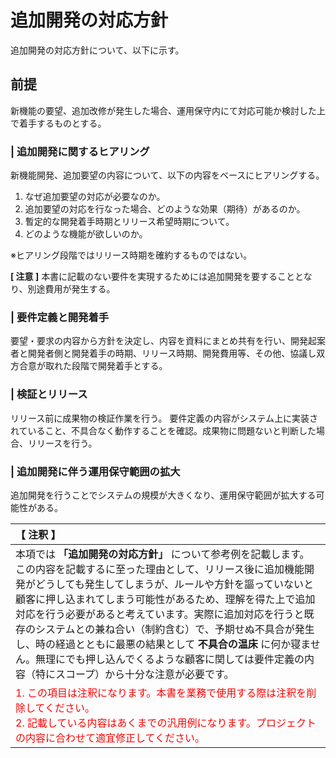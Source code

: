 # 追加開発の対応方針
追加開発の対応方針について、以下に示す。

## 前提
新機能の要望、追加改修が発生した場合、運用保守内にて対応可能か検討した上で着手するものとする。

### | 追加開発に関するヒアリング
新機能開発、追加要望の内容について、以下の内容をベースにヒアリングする。

1. なぜ追加要望の対応が必要なのか。
2. 追加要望の対応を行なった場合、どのような効果（期待）があるのか。
3. 暫定的な開発着手時期とリリース希望時期について。
4. どのような機能が欲しいのか。  

※ヒアリング段階ではリリース時期を確約するものではない。

**[ 注意 ]** 
本書に記載のない要件を実現するためには追加開発を要することとなり、別途費用が発生する。

### | 要件定義と開発着手
要望・要求の内容から方針を決定し、内容を資料にまとめ共有を行い、開発起案者と開発者側と開発着手の時期、リリース時期、開発費用等、その他、協議し双方合意が取れた段階で開発着手とする。

### | 検証とリリース
リリース前に成果物の検証作業を行う。
要件定義の内容がシステム上に実装されていること、不具合なく動作することを確認。成果物に問題ないと判断した場合、リリースを行う。

### | 追加開発に伴う運用保守範囲の拡大
追加開発を行うことでシステムの規模が大きくなり、運用保守範囲が拡大する可能性がある。

|【 注釈 】|
|:---|
|本項では **「追加開発の対応方針」** について参考例を記載します。<br>この内容を記載するに至った理由として、リリース後に追加機能開発がどうしても発生してしまうが、ルールや方針を謳っていないと顧客に押し込まれてしまう可能性があるため、理解を得た上で追加対応を行う必要があると考えています。実際に追加対応を行うと既存のシステムとの兼ね合い（制約含む）で、予期せぬ不具合が発生し、時の経過とともに最悪の結果として **不具合の温床** に何か寝ません。無理にでも押し込んでくるような顧客に関しては要件定義の内容（特にスコープ）から十分な注意が必要です。|
|<span style='color:#f00'>1. この項目は注釈になります。本書を業務で使用する際は注釈を削除してください。<br>2. 記載している内容はあくまでの汎用例になります。プロジェクトの内容に合わせて適宜修正してください。</span>|